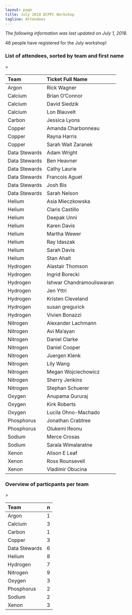 ```yaml
---
layout: page
title: July 2018 DCPPC Workshop 
tagline: Attendees
---
```


*The following information was last updated on July 1, 2018.*

48 people have registered for the July workshop!

### List of attendees, sorted by team and first name

<table class="table table-stripped">>
<thead>
<tr class="header">
<th style="text-align: left;">Team</th>
<th style="text-align: left;">Ticket Full Name</th>
</tr>
</thead>
<tbody>
<tr class="odd">
<td style="text-align: left;">Argon</td>
<td style="text-align: left;">Rick Wagner</td>
</tr>
<tr class="even">
<td style="text-align: left;">Calcium</td>
<td style="text-align: left;">Brian O’Connor</td>
</tr>
<tr class="odd">
<td style="text-align: left;">Calcium</td>
<td style="text-align: left;">David Siedzik</td>
</tr>
<tr class="even">
<td style="text-align: left;">Calcium</td>
<td style="text-align: left;">Lon Blauvelt</td>
</tr>
<tr class="odd">
<td style="text-align: left;">Carbon</td>
<td style="text-align: left;">Jessica Lyons</td>
</tr>
<tr class="even">
<td style="text-align: left;">Copper</td>
<td style="text-align: left;">Amanda Charbonneau</td>
</tr>
<tr class="odd">
<td style="text-align: left;">Copper</td>
<td style="text-align: left;">Rayna Harris</td>
</tr>
<tr class="even">
<td style="text-align: left;">Copper</td>
<td style="text-align: left;">Sarah Wait Zaranek</td>
</tr>
<tr class="odd">
<td style="text-align: left;">Data Stewards</td>
<td style="text-align: left;">Adam Wright</td>
</tr>
<tr class="even">
<td style="text-align: left;">Data Stewards</td>
<td style="text-align: left;">Ben Heavner</td>
</tr>
<tr class="odd">
<td style="text-align: left;">Data Stewards</td>
<td style="text-align: left;">Cathy Laurie</td>
</tr>
<tr class="even">
<td style="text-align: left;">Data Stewards</td>
<td style="text-align: left;">Francois Aguet</td>
</tr>
<tr class="odd">
<td style="text-align: left;">Data Stewards</td>
<td style="text-align: left;">Josh Bis</td>
</tr>
<tr class="even">
<td style="text-align: left;">Data Stewards</td>
<td style="text-align: left;">Sarah Nelson</td>
</tr>
<tr class="odd">
<td style="text-align: left;">Helium</td>
<td style="text-align: left;">Asia Mieczkowska</td>
</tr>
<tr class="even">
<td style="text-align: left;">Helium</td>
<td style="text-align: left;">Claris Castillo</td>
</tr>
<tr class="odd">
<td style="text-align: left;">Helium</td>
<td style="text-align: left;">Deepak Unni</td>
</tr>
<tr class="even">
<td style="text-align: left;">Helium</td>
<td style="text-align: left;">Karen Davis</td>
</tr>
<tr class="odd">
<td style="text-align: left;">Helium</td>
<td style="text-align: left;">Martha Wewer</td>
</tr>
<tr class="even">
<td style="text-align: left;">Helium</td>
<td style="text-align: left;">Ray Idaszak</td>
</tr>
<tr class="odd">
<td style="text-align: left;">Helium</td>
<td style="text-align: left;">Sarah Davis</td>
</tr>
<tr class="even">
<td style="text-align: left;">Helium</td>
<td style="text-align: left;">Stan Ahalt</td>
</tr>
<tr class="odd">
<td style="text-align: left;">Hydrogen</td>
<td style="text-align: left;">Alastair Thomson</td>
</tr>
<tr class="even">
<td style="text-align: left;">Hydrogen</td>
<td style="text-align: left;">Ingrid Borecki</td>
</tr>
<tr class="odd">
<td style="text-align: left;">Hydrogen</td>
<td style="text-align: left;">Ishwar Chandramouliswaran</td>
</tr>
<tr class="even">
<td style="text-align: left;">Hydrogen</td>
<td style="text-align: left;">Jen Yttri</td>
</tr>
<tr class="odd">
<td style="text-align: left;">Hydrogen</td>
<td style="text-align: left;">Kristen Cleveland</td>
</tr>
<tr class="even">
<td style="text-align: left;">Hydrogen</td>
<td style="text-align: left;">susan gregurick</td>
</tr>
<tr class="odd">
<td style="text-align: left;">Hydrogen</td>
<td style="text-align: left;">Vivien Bonazzi</td>
</tr>
<tr class="even">
<td style="text-align: left;">Nitrogen</td>
<td style="text-align: left;">Alexander Lachmann</td>
</tr>
<tr class="odd">
<td style="text-align: left;">Nitrogen</td>
<td style="text-align: left;">Avi Ma’ayan</td>
</tr>
<tr class="even">
<td style="text-align: left;">Nitrogen</td>
<td style="text-align: left;">Daniel Clarke</td>
</tr>
<tr class="odd">
<td style="text-align: left;">Nitrogen</td>
<td style="text-align: left;">Daniel Cooper</td>
</tr>
<tr class="even">
<td style="text-align: left;">Nitrogen</td>
<td style="text-align: left;">Juergen Klenk</td>
</tr>
<tr class="odd">
<td style="text-align: left;">Nitrogen</td>
<td style="text-align: left;">Lily Wang</td>
</tr>
<tr class="even">
<td style="text-align: left;">Nitrogen</td>
<td style="text-align: left;">Megan Wojciechowicz</td>
</tr>
<tr class="odd">
<td style="text-align: left;">Nitrogen</td>
<td style="text-align: left;">Sherry Jenkins</td>
</tr>
<tr class="even">
<td style="text-align: left;">Nitrogen</td>
<td style="text-align: left;">Stephan Schuerer</td>
</tr>
<tr class="odd">
<td style="text-align: left;">Oxygen</td>
<td style="text-align: left;">Anupama Gururaj</td>
</tr>
<tr class="even">
<td style="text-align: left;">Oxygen</td>
<td style="text-align: left;">Kirk Roberts</td>
</tr>
<tr class="odd">
<td style="text-align: left;">Oxygen</td>
<td style="text-align: left;">Lucila Ohno-Machado</td>
</tr>
<tr class="even">
<td style="text-align: left;">Phosphorus</td>
<td style="text-align: left;">Jonathan Crabtree</td>
</tr>
<tr class="odd">
<td style="text-align: left;">Phosphorus</td>
<td style="text-align: left;">Olukemi Ifeonu</td>
</tr>
<tr class="even">
<td style="text-align: left;">Sodium</td>
<td style="text-align: left;">Merce Crosas</td>
</tr>
<tr class="odd">
<td style="text-align: left;">Sodium</td>
<td style="text-align: left;">Sarala Wimalaratne</td>
</tr>
<tr class="even">
<td style="text-align: left;">Xenon</td>
<td style="text-align: left;">Alison E Leaf</td>
</tr>
<tr class="odd">
<td style="text-align: left;">Xenon</td>
<td style="text-align: left;">Ross Rounsevell</td>
</tr>
<tr class="even">
<td style="text-align: left;">Xenon</td>
<td style="text-align: left;">Vladimir Obucina</td>
</tr>
</tbody>
</table>

### Overview of particpants per team

<table class="table table-stripped">>
<thead>
<tr class="header">
<th style="text-align: left;">Team</th>
<th style="text-align: right;">n</th>
</tr>
</thead>
<tbody>
<tr class="odd">
<td style="text-align: left;">Argon</td>
<td style="text-align: right;">1</td>
</tr>
<tr class="even">
<td style="text-align: left;">Calcium</td>
<td style="text-align: right;">3</td>
</tr>
<tr class="odd">
<td style="text-align: left;">Carbon</td>
<td style="text-align: right;">1</td>
</tr>
<tr class="even">
<td style="text-align: left;">Copper</td>
<td style="text-align: right;">3</td>
</tr>
<tr class="odd">
<td style="text-align: left;">Data Stewards</td>
<td style="text-align: right;">6</td>
</tr>
<tr class="even">
<td style="text-align: left;">Helium</td>
<td style="text-align: right;">8</td>
</tr>
<tr class="odd">
<td style="text-align: left;">Hydrogen</td>
<td style="text-align: right;">7</td>
</tr>
<tr class="even">
<td style="text-align: left;">Nitrogen</td>
<td style="text-align: right;">9</td>
</tr>
<tr class="odd">
<td style="text-align: left;">Oxygen</td>
<td style="text-align: right;">3</td>
</tr>
<tr class="even">
<td style="text-align: left;">Phosphorus</td>
<td style="text-align: right;">2</td>
</tr>
<tr class="odd">
<td style="text-align: left;">Sodium</td>
<td style="text-align: right;">2</td>
</tr>
<tr class="even">
<td style="text-align: left;">Xenon</td>
<td style="text-align: right;">3</td>
</tr>
</tbody>
</table>